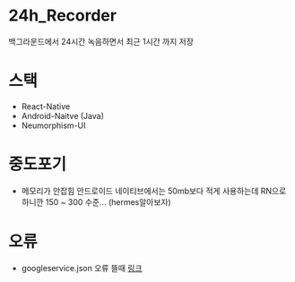 # 24h_Recorder
백그라운드에서 24시간 녹음하면서 최근 1시간 까지 저장

# 스택
- React-Native
- Android-Naitve (Java)
- Neumorphism-UI

# 중도포기
- 메모리가 안잡힘 안드로이드 네이티브에서는 50mb보다 적게 사용하는데 RN으로 하니깐 150 ~ 300 수준... (hermes알아보자)

# 오류
- googleservice.json 오류 뜰때 [링크](https://lollolzkk.tistory.com/26)
